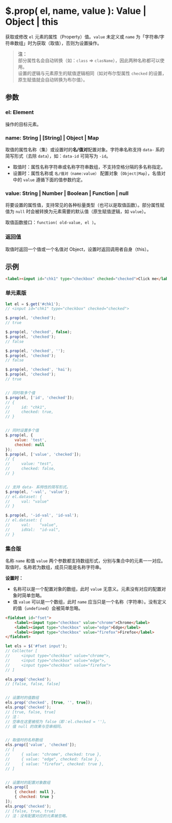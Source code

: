 # $.prop( el, name, value ): Value | Object | this

获取或修改 `el` 元素的属性（Property）值。`value` 未定义或 `name` 为「字符串/字符串数组」时为获取（取值），否则为设置操作。

> **注：**<br>
> 部分属性名会自动转换（如：`class` => `clasName`），因此两种名称都可以使用。<br>
> 设置的逻辑与元素原生的赋值逻辑相同（如对布尔型属性 `checked` 的设置，原生赋值就会自动转换为布尔值）。<br>


## 参数

### el: Element

操作的目标元素。


### name: String | [String] | Object | Map

取值的属性名称（集）或设置时的**名/值对**配置对象。字符串名称支持 `data-` 系的简写形式（去除 `data`），如：`data-id` 可简写为 `-id`。

- 取值时：属性名称字符串或名称字符串数组，不支持空格分隔的多名称指定。
- 设置时：属性名称或 `名/值对（name:value）` 配置对象（`Object|Map`），名值对中的 `value` 遵循下面的值参数约定。


### value: String | Number | Boolean | Function | null

将要设置的属性值，支持常见的各种标量类型（也可以是取值函数）。部分属性赋值为 `null` 时会被转换为元素需要的默认值（原生赋值逻辑，如 `value`）。

取值函数接口：`function( old-value, el )`。


### 返回值

取值时返回一个值或一个名值对 Object，设置时返回调用者自身（this）。


## 示例

```html
<label><input id="chk1" type="checkbox" checked="checked">Click me</label>
```


### 单元素版

```js
let el = $.get('#chk1');
// <input id="chk1" type="checkbox" checked="checked">

$.prop(el, 'checked');
// true

$.prop(el, 'checked', false);
$.prop(el, 'checked');
// false

$.prop(el, 'checked', '');
$.prop(el, 'checked');
// false

$.prop(el, 'checked', 'hai');
$.prop(el, 'checked');
// true


// 同时取多个值
$.prop(el, ['id', 'checked']);
// {
//     id: "chk1",
//     checked: true,
// }


// 同时设置多个值
$.prop(el, {
    value: 'test',
    checked: null
});
$.prop(el, ['value', 'checked']);
// {
//     value: "test",
//     checked: false,
// }


// 支持 data- 系特性的简写形式。
$.prop(el, '-val', 'value');
// el.dataset: {
//     val: "value"
// }

$.prop(el, '-id-val', 'id-val');
// el.dataset: {
//     val:    "value",
//     idVal:  "id-val",
// }
```


### 集合版

名称 `name` 和值 `value` 两个参数都支持数组形式，分别与集合中的元素一一对应。取值时，名称若为数组，成员只能是名称字符串。

**设置时：**

- 名称可以是一个配置对象的数组，此时 `value` 无意义。元素没有对应的配置对象时简单忽略。
- 值 `value` 可以是一个数组，此时 `name` 应当只是一个名称（字符串）。没有定义的值（`undefined`）会被简单忽略。

```html
<fieldset id="fset">
    <label><input type="checkbox" value="chrome">Chrome</label>
    <label><input type="checkbox" value="edge">Edge</label>
    <label><input type="checkbox" value="firefox">Firefox</label>
</fieldset>
```

```js
let els = $('#fset input');
// Collector [
//     <input type="checkbox" value="chrome">,
//     <input type="checkbox" value="edge">,
//     <input type="checkbox" value="firefox">
// ]

els.prop('checked');
// [false, false, false]


// 设置时的值数组
els.prop('checked', [true, '', true]);
els.prop('checked');
// [true, false, true]
// 注：
// 空串在这里被视为 false（即：el.checked = ''）。
// 值 null 的效果与空串相同。


// 取值时的名称数组
els.prop(['value', 'checked']);
// [
//     { value: "chrome", checked: true },
//     { value: "edge", checked: false },
//     { value: "firefox", checked: true },
// ]


// 设置时的配置对象数组
els.prop([
    { checked: null },
    { checked: true }
]);
els.prop('checked');
// [false, true, true]
// 注：没有配置对应的元素被忽略。
```
